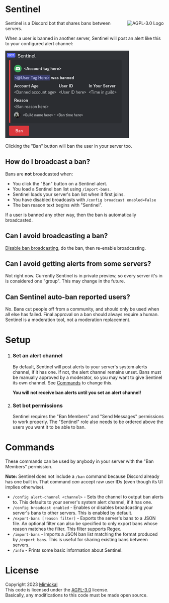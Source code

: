# Sentinel

<a href="LICENSE.md"><img align="right" alt="AGPL-3.0 Logo"
src="https://www.gnu.org/graphics/agplv3-155x51.png">
</a>

Sentinel is a Discord bot that shares bans between servers.

When a user is banned in another server, Sentinel will post an alert like this to your configured alert channel:

![](docs/example.png)

Clicking the "Ban" button will ban the user in your server too.

## How do I broadcast a ban?

Bans are **not** broadcasted when:
- You click the "Ban" button on a Sentinel alert.
- You load a Sentinel ban list using `/import-bans`.
- Sentinel loads your server's ban list when it first joins.
- You have disabled broadcasts with `/config broadcast enabled=False`
- The ban reason text begins with "Sentinel".

If a user is banned any other way, then the ban is automatically broadcasted.

## Can I avoid broadcasting a ban?

[Disable ban broadcasting](#commands), do the ban, then re-enable broadcasting.

## Can I avoid getting alerts from some servers?

Not right now. Currently Sentinel is in private preview, so every server it's in is considered one "group". This may change in the future.

## Can Sentinel auto-ban reported users?

No. Bans cut people off from a community, and should only be used when all else has failed. Final approval on a ban should always require a human. Sentinel is a moderation tool, not a moderation replacement.

# Setup

1. <h3>Set an alert channel</h3>

    By default, Sentinel will post alerts to your server's system alerts channel, if it has one. If not, the alert channel remains unset. Bans must be manually approved by a moderator, so you may want to give Sentinel its own channel. See [Commands](#commands) to change this.

    **You will not receive ban alerts until you set an alert channel!**
2. <h3>Set bot permissions</h3>

    Sentinel requires the "Ban Members" and "Send Messages" permissions to work properly. The "Sentinel" role also needs to be ordered above the users you want it to be able to ban.

# Commands

These commands can be used by anybody in your server with the "Ban Members" permission.

**Note:** Sentinel does not include a `/ban` command because Discord already has one built in. That command _can_ accept raw user IDs (even though its UI implies otherwise).

- `/config alert-channel <channel>` - Sets the channel to output ban alerts to. This defaults to your server's system alert channel, if it has one.
- `/config broadcast enabled` - Enables or disables broadcasting your server's bans to other servers. This is enabled by default.
- `/export-bans [reason filter]` - Exports the server's bans to a JSON file. An optional filter can also be specified to only export bans whose reason matches the filter. This filter supports Regex.
- `/import-bans` - Imports a JSON ban list matching the format produced by `/export bans`. This is useful for sharing existing bans between servers.
- `/info` - Prints some basic information about Sentinel.

# License
Copyright 2023 [Mimickal](https://github.com/Mimickal)<br/>
This code is licensed under the [AGPL-3.0](./LICENSE.md) license.<br/>
Basically, any modifications to this code must be made open source.
